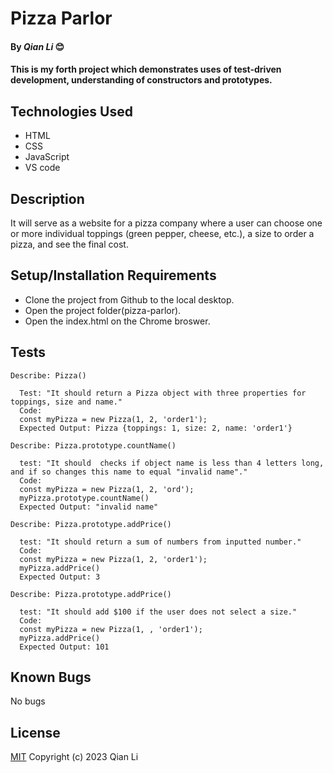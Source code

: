 # Pizza Parlor

#### By _Qian Li_ 😊

#### This is my forth project which demonstrates uses of test-driven development, understanding of constructors and prototypes. 

## Technologies Used

* HTML
* CSS
* JavaScript
* VS code

## Description

It will serve as a website for a pizza company where a user can choose one or more individual toppings (green pepper, cheese, etc.), a size to order a pizza, and see the final cost.

## Setup/Installation Requirements

* Clone the project from Github to the local desktop.
* Open the project folder(pizza-parlor).
* Open the index.html on the Chrome broswer.

## Tests
```
Describe: Pizza()

  Test: "It should return a Pizza object with three properties for toppings, size and name."
  Code: 
  const myPizza = new Pizza(1, 2, 'order1');
  Expected Output: Pizza {toppings: 1, size: 2, name: 'order1'}

Describe: Pizza.prototype.countName()

  test: "It should  checks if object name is less than 4 letters long, and if so changes this name to equal "invalid name"."
  Code:
  const myPizza = new Pizza(1, 2, 'ord');
  myPizza.prototype.countName()
  Expected Output: "invalid name"
  
Describe: Pizza.prototype.addPrice()

  test: "It should return a sum of numbers from inputted number."
  Code:
  const myPizza = new Pizza(1, 2, 'order1');
  myPizza.addPrice()
  Expected Output: 3

Describe: Pizza.prototype.addPrice()

  test: "It should add $100 if the user does not select a size."
  Code:
  const myPizza = new Pizza(1, , 'order1');
  myPizza.addPrice()
  Expected Output: 101   
```
## Known Bugs

No bugs 

## License
[MIT](license.txt)
Copyright (c) 2023 Qian Li